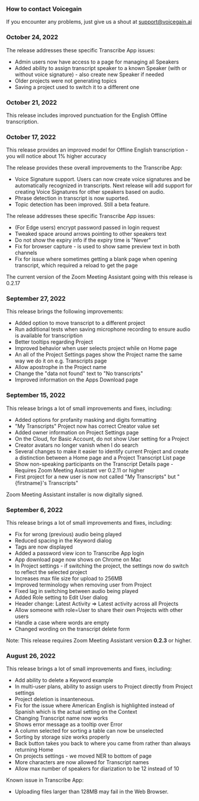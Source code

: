 ### How to contact Voicegain

If you encounter any problems, just give us a shout at support@voicegain.ai

### October 24, 2022

The release addresses these specific Transcribe App issues:

* Admin users now have access to a page for managing all Speakers
* Added ability to assign transcript speaker to a known Speaker (with or without voice signature) - also create new Speaker if needed
* Older projects were not generating topics
* Saving a project used to switch it to a different one

### October 21, 2022

This release includes improved punctuation for the English Offline transcription.

### October 17, 2022

This release provides an improved model for Offline English transcription - you will notice about 1% higher accuracy

The release provides these overall improvements to the Transcribe App:
* Voice Signature support. Users can now create voice signatures and be automatically recognized in transcripts. Next release will add support for creating Voice Signatures for other speakers based on audio.
* Phrase detection in transcript is now suported.
* Topic detection has been improved. Still a beta feature.

The release addresses these specific Transcribe App issues:
* (For Edge users) encrypt password passed in login request
* Tweaked space around arrows pointing to other speakers text
* Do not show the expiry info if the expiry time is "Never"
* Fix for browser capture -  is used to show same preview text in both channels
* Fix for issue where sometimes getting a blank page when opening transcript, which required a reload to get the page

The current version of the Zoom Meeting Assistant going with this release is 0.2.17

### September 27, 2022

This release brings the following improvements:
* Added option to move transcript to a different project
* Run additional tests when saving microphone recording to ensure audio is available for transcription
* Better tooltips regarding Project
* Improved behavior when user selects project while on Home page
* An all of the Project Settings pages show the Project name the same way we do it on e.g. Transcripts page
* Allow apostrophe in the Project name
* Change the "data not found" text to "No transcripts"
* Improved information on the Apps Download page

### September 15, 2022

This release brings a lot of small improvements and fixes, including:
* Added options for profanity masking and digits formatting
* "My Transcripts" Project now has correct Creator value set
* Added owner information on Project Settings page
* On the Cloud, for Basic Account, do not show User setting for a Project
* Creator avatars no longer vanish when I do search
* Several changes to make it easier to identify current Project and create a distinction between a Home page and a Project Transcript List page
* Show non-speaking participants on the Transcript Details page - Requires Zoom Meeting Assistant ver 0.2.11 or higher
* First project for a new user is now not called "My Transcripts" but "{firstname}'s Transcripts"

Zoom Meeting Assistant installer is now digitally signed.

### September 6, 2022

This release brings a lot of small improvements and fixes, including:
* Fix for  wrong (previous) audio being played
* Reduced spacing in the Keyword dialog
* Tags are now displayed
* Added a password view icon to Transcribe App login
* App download page now shows on Chrome on Mac
* In Project settings - if switching the project, the settings now do switch to reflect the selected project
* Increases max file size for upload to 256MB
* Improved terminology when removing user from Project
* Fixed lag in switching between audio being played
* Added Role setting to Edit User dialog
* Header change: Latest Activity => Latest activity across all Projects
* Allow someone with role=User to share their own Projects with other users
* Handle a case where words are empty
* Changed wording on the transcript delete form

Note: This release requires Zoom Meeting Assistant version **0.2.3** or higher.

### August 26, 2022

This release brings a lot of small improvements and fixes, including:
* Add ability to delete a Keyword example
* In multi-user plans, ability to assign users to Project directly from Project settings
* Project deletion is insanteneous.
* Fix for the issue where American English is highlighted instead of Spanish which is the actual setting on the Context
* Changing Transcript name now works
* Shows error message as a tooltip over Error
* A column selected for sorting a table can now be unselected
* Sorting by storage size works properly
* Back button takes you back to where you came from rather than always returning Home
* On projects settings - we moved NER to bottom of page
* More characters are now allowed for Transcript names
* Allow max number of speakers for diarization to be 12 instead of 10

Known issue in Transcribe App:
* Uploading files larger than 128MB may fail in the Web Browser.






































 














































